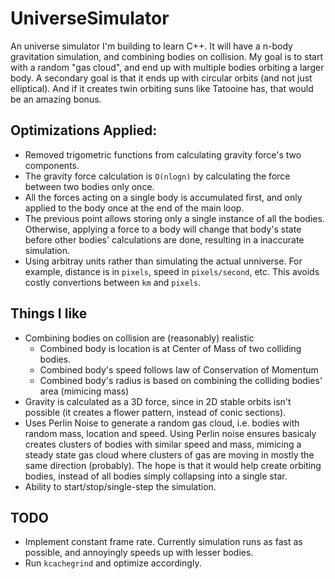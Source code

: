 # UniverseSimulator
An universe simulator I'm building to learn C++. It will have a n-body gravitation simulation, and combining bodies on collision. My goal is to start with a random "gas cloud", and end up with multiple bodies orbiting a larger body. A secondary goal is that it ends up with circular orbits (and not just elliptical). And if it creates twin orbiting suns like Tatooine has, that would be an amazing bonus.


## Optimizations Applied:
- Removed trigometric functions from calculating gravity force's two components.
- The gravity force calculation is `O(nlogn)` by calculating the force between two bodies only once.
- All the forces acting on a single body is accumulated first, and only applied to the body once at the end of the main loop.
- The previous point allows storing only a single instance of all the bodies. Otherwise, applying a force to a body will change that body's state before other bodies' calculations are done, resulting in a inaccurate simulation.
- Using arbitray units rather than simulating the actual unniverse. For example, distance is in `pixels`, speed in `pixels/second`, etc. This avoids costly convertions between `km` and `pixels`.

## Things I like
- Combining bodies on collision are (reasonably) realistic
  - Combined body is location is at Center of Mass of two colliding bodies.
  - Combined body's speed follows law of Conservation of Momentum
  - Combined body's radius is based on combining the colliding bodies' area (mimicing mass)
- Gravity is calculated as a 3D force, since in 2D stable orbits isn't possible (it creates a flower pattern, instead of conic sections).
- Uses Perlin Noise to generate a random gas cloud, i.e. bodies with random mass, location and speed. Using Perlin noise ensures basicaly creates clusters of bodies with similar speed and mass, mimicing a steady state gas cloud where clusters of gas are moving in mostly the same direction (probably).  The hope is that it would help create orbiting bodies, instead of all bodies simply collapsing into a single star.
- Ability to start/stop/single-step the simulation.

## TODO
- Implement constant frame rate. Currently simulation runs as fast as possible, and annoyingly speeds up with lesser bodies.
- Run `kcachegrind` and optimize accordingly.
